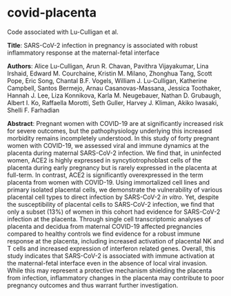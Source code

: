 # covid-placenta
Code associated with Lu-Culligan et al. 

**Title**: SARS-CoV-2 infection in pregnancy is associated with robust inflammatory response at the maternal-fetal interface

**Authors**: Alice Lu-Culligan, Arun R. Chavan, Pavithra Vijayakumar, Lina Irshaid, Edward M. Courchaine, Kristin M. Milano, Zhonghua Tang, Scott Pope, Eric Song, Chantal B.F. Vogels, William J. Lu-Culligan, Katherine Campbell, Santos Bermejo, Arnau Casanovas-Massana, Jessica Toothaker, Hannah J. Lee, Liza Konnikova, Karla M. Neugebauer, Nathan D. Grubaugh, Albert I. Ko, Raffaella Morotti, Seth Guller, Harvey J. Kliman, Akiko Iwasaki, Shelli F. Farhadian

**Abstract**: Pregnant women with COVID-19 are at significantly increased risk for severe outcomes, but the pathophysiology underlying this increased morbidity remains incompletely understood. In this study of forty pregnant women with COVID-19, we assessed viral and immune dynamics at the placenta during maternal SARS-CoV-2 infection. We find that, in uninfected women, ACE2 is highly expressed in syncytiotrophoblast cells of the placenta during early pregnancy but is rarely expressed in the placenta at full-term. In contrast, ACE2 is significantly overexpressed in the term placenta from women with COVID-19. Using immortalized cell lines and primary isolated placental cells, we demonstrate the vulnerability of various placental cell types to direct infection by SARS-CoV-2 *in vitro*. Yet, despite the susceptibility of placental cells to SARS-CoV-2 infection, we find that only a subset (13%) of women in this cohort had evidence for SARS-CoV-2 infection at the placenta. Through single cell transcriptomic analyses of placenta and decidua from maternal COVID-19 affected pregnancies compared to healthy controls we find evidence for a robust immune response at the placenta, including increased activation of placental NK and T cells and increased expression of interferon related genes. Overall, this study indicates that SARS-CoV-2 is associated with immune activation at the maternal-fetal interface even in the absence of local viral invasion. While this may represent a protective mechanism shielding the placenta from infection, inflammatory changes in the placenta may contribute to poor pregnancy outcomes and thus warrant further investigation. 
